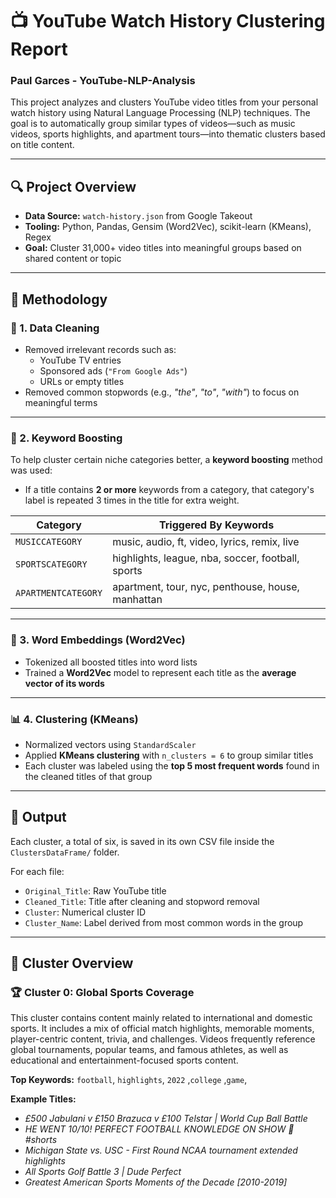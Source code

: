 # 📺 YouTube Watch History Clustering Report
### Paul Garces - YouTube-NLP-Analysis

This project analyzes and clusters YouTube video titles from your personal watch history using Natural Language Processing (NLP) techniques. The goal is to automatically group similar types of videos—such as music videos, sports highlights, and apartment tours—into thematic clusters based on title content.

---

## 🔍 Project Overview

- **Data Source:** `watch-history.json` from Google Takeout
- **Tooling:** Python, Pandas, Gensim (Word2Vec), scikit-learn (KMeans), Regex
- **Goal:** Cluster 31,000+ video titles into meaningful groups based on shared content or topic

---

## 🧠 Methodology

### 🧼 1. Data Cleaning
- Removed irrelevant records such as:
  - YouTube TV entries
  - Sponsored ads (`"From Google Ads"`)
  - URLs or empty titles
- Removed common stopwords (e.g., *"the"*, *"to"*, *"with"*) to focus on meaningful terms

---

### 🎯 2. Keyword Boosting
To help cluster certain niche categories better, a **keyword boosting** method was used:
- If a title contains **2 or more** keywords from a category, that category's label is repeated 3 times in the title for extra weight.

| Category      | Triggered By Keywords                                  |
|---------------|--------------------------------------------------------|
| `MUSICCATEGORY`     | music, audio, ft, video, lyrics, remix, live         |
| `SPORTSCATEGORY`    | highlights, league, nba, soccer, football, sports    |
| `APARTMENTCATEGORY` | apartment, tour, nyc, penthouse, house, manhattan    |

---

### 💬 3. Word Embeddings (Word2Vec)
- Tokenized all boosted titles into word lists
- Trained a **Word2Vec** model to represent each title as the **average vector of its words**

---

### 📊 4. Clustering (KMeans)
- Normalized vectors using `StandardScaler`
- Applied **KMeans clustering** with `n_clusters = 6` to group similar titles
- Each cluster was labeled using the **top 5 most frequent words** found in the cleaned titles of that group

---

## 📁 Output

Each cluster, a total of six, is saved in its own CSV file inside the `ClustersDataFrame/` folder.

For each file:
- `Original_Title`: Raw YouTube title
- `Cleaned_Title`: Title after cleaning and stopword removal
- `Cluster`: Numerical cluster ID
- `Cluster_Name`: Label derived from most common words in the group

---

## 📑 Cluster Overview

### 🏆 Cluster 0: Global Sports Coverage

This cluster contains content mainly related to international and domestic sports. It includes a mix of official match highlights, memorable moments, player-centric content, trivia, and challenges. Videos frequently reference global tournaments, popular teams, and famous athletes, as well as educational and entertainment-focused sports content.

**Top Keywords:** `football`, `highlights`, `2022` ,`college` ,`game`, 

**Example Titles:**
- *£500 Jabulani v £150 Brazuca v £100 Telstar | World Cup Ball Battle*  
- *HE WENT 10/10! PERFECT FOOTBALL KNOWLEDGE ON SHOW 👏 #shorts*  
- *Michigan State vs. USC - First Round NCAA tournament extended highlights*  
- *All Sports Golf Battle 3 | Dude Perfect*  
- *Greatest American Sports Moments of the Decade [2010-2019]*

